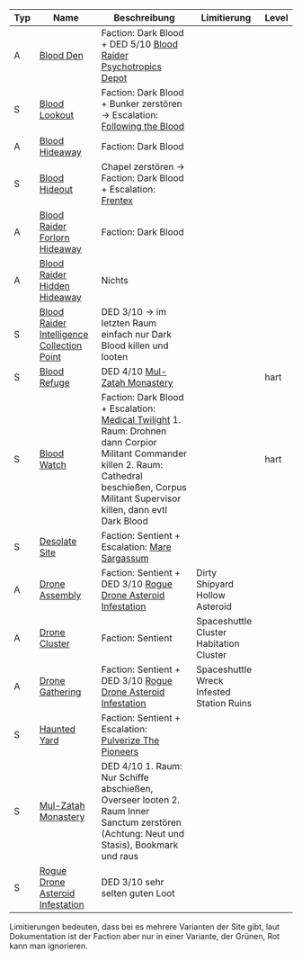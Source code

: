 |Typ|Name|Beschreibung|Limitierung|Level|
|---|---|---|---|---|
|<span class="blue">A</span>|[Blood Den](http://de.sistersprobe.wikia.com/wiki/Blood_Den)|Faction: <span class="orange">Dark Blood</span> + DED 5/10 [Blood Raider Psychotropics Depot](http://de.sistersprobe.wikia.com/wiki/Blood_Raider_Psychotropics_Depot)|||
|<span class="orange">S</span>|[Blood Lookout](http://de.sistersprobe.wikia.com/wiki/Blood_Lookout)|Faction: <span class="orange">Dark Blood</span> + Bunker zerstören -> Escalation: [Following the Blood](http://de.sistersprobe.wikia.com/wiki/Following_the_Blood)|||
|<span class="blue">A</span>|[Blood Hideaway](http://de.sistersprobe.wikia.com/wiki/Blood_Hideaway)|Faction: <span class="orange">Dark Blood</span>|||
|<span class="orange">S</span>|[Blood Hideout](http://de.sistersprobe.wikia.com/wiki/Blood_Hideout)|Chapel zerstören -> Faction: <span class="orange">Dark Blood</span> + Escalation: [Frentex](http://de.sistersprobe.wikia.com/wiki/Frentex)|||
|<span class="blue">A</span>|[Blood Raider Forlorn Hideaway](http://de.sistersprobe.wikia.com/wiki/Blood_Raider_Forlorn_Hideaway)|Faction: <span class="orange">Dark Blood</span>|||
|<span class="blue">A</span>|[Blood Raider Hidden Hideaway](http://de.sistersprobe.wikia.com/wiki/Blood_Raider_Hidden_Hideaway)|<span class="red">Nichts</span>|||
|<span class="orange">S</span>|[Blood Raider Intelligence Collection Point](http://de.sistersprobe.wikia.com/wiki/Blood_Raider_Intelligence_Collection_Point)|<span class="green">DED 3/10</span> -> im letzten Raum einfach nur Dark Blood killen und looten|||
|<span class="orange">S</span>|[Blood Refuge](http://de.sistersprobe.wikia.com/wiki/Blood_Refuge)|DED 4/10 [Mul-Zatah Monastery](http://de.sistersprobe.wikia.com/wiki/Mul-Zatah_Monastery)||hart|
|<span class="orange">S</span>|[Blood Watch](http://de.sistersprobe.wikia.com/wiki/Blood_Watch)|Faction: <span class="orange">Dark Blood</span> + Escalation: [Medical Twilight](http://de.sistersprobe.wikia.com/wiki/Medical_Twilight) 1. Raum: Drohnen dann Corpior Militant Commander killen 2. Raum: Cathedral beschießen, Corpus Militant Supervisor killen, dann evtl Dark Blood||hart|
|<span class="orange">S</span>|[Desolate Site](http://de.sistersprobe.wikia.com/wiki/Desolate_Site)|Faction: <span class="green">Sentient</span> + Escalation: [Mare Sargassum](http://de.sistersprobe.wikia.com/wiki/Mare_Sargassum)|||
|<span class="blue">A</span>|[Drone Assembly](http://de.sistersprobe.wikia.com/wiki/Drone_Assembly)|Faction: <span class="orange">Sentient</span> + DED 3/10 [Rogue Drone Asteroid Infestation](http://de.sistersprobe.wikia.com/wiki/Rogue_Drone_Asteroid_Infestation)|<span class="green">Dirty Shipyard</span> <span class="red">Hollow Asteroid</span>||
|<span class="blue">A</span>|[Drone Cluster](http://de.sistersprobe.wikia.com/wiki/Drone_Cluster)|Faction: <span class="orange">Sentient</span>|<span class="green">Spaceshuttle Cluster</span> <span class="red">Habitation Cluster</span>||
|<span class="blue">A</span>|[Drone Gathering](http://de.sistersprobe.wikia.com/wiki/Drone_Gathering)|Faction: <span class="orange">Sentient</span> + DED 3/10 [Rogue Drone Asteroid Infestation](http://de.sistersprobe.wikia.com/wiki/Rogue_Drone_Asteroid_Infestation)|<span class="green">Spaceshuttle Wreck</span> <span class="red">Infested Station Ruins</span>||
|<span class="orange">S</span>|[Haunted Yard](http://de.sistersprobe.wikia.com/wiki/Haunted_Yard)|Faction: <span class="green">Sentient</span> + Escalation: [Pulverize The Pioneers](http://de.sistersprobe.wikia.com/wiki/Pulverize_The_Pioneers)|||
|<span class="orange">S</span>|[Mul-Zatah Monastery](http://de.sistersprobe.wikia.com/wiki/Mul-Zatah_Monastery)|<span class="green">DED 4/10</span> 1. Raum: Nur Schiffe abschießen, Overseer looten 2. Raum Inner Sanctum zerstören (Achtung: Neut und Stasis), Bookmark und raus|||
|<span class="orange">S</span>|[Rogue Drone Asteroid Infestation](http://de.sistersprobe.wikia.com/wiki/Rogue_Drone_Asteroid_Infestation)|<span class="green">DED 3/10</span> sehr selten guten Loot|||

Limitierungen bedeuten, dass bei es mehrere Varianten der Site gibt, laut Dokumentation ist der Faction aber nur in einer Variante, der <span class="green">Grünen</span>, <span class="red">Rot</span> kann man ignorieren.
